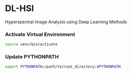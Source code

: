 # DL-HSI
Hyperspectral Image Analysis using Deep Learning Methods

### Activate Virtual Environment
```bash
source venv/bin/activate
```

### Update PYTHONPATH 
```bash
export PYTHONPATH=/path/to/root_directory:$PYTHONPATH
```